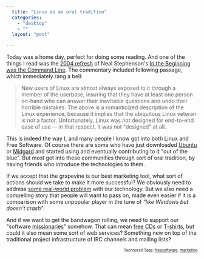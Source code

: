```yaml
---
  title: "Linux as an oral tradition"
  categories: 
    - "desktop"
    - ""
  layout: "post"

---
```

<p>
Today was a home day, perfect for doing some reading. And one of the things I read was the <a href="http://garote.bdmonkeys.net/commandline/index.html">2004 refresh</a> of Neal Stephenson's <a href="http://www.cryptonomicon.com/beginning.html">In the Beginning was the Command Line</a>. The commentary included following passage, which immediately rang a bell:
</p><blockquote>
New users of Linux are almost always exposed to it through a member of the userbase, insuring that they have at least one person on-hand who can answer their inevitable questions and undo their horrible mistakes. The above is a romanticized description of the Linux experience, because it implies that the ubiquitous Linux veteran is not a factor. Unfortunately, Linux was not designed for end-to-end ease of use -- in that respect, it was not "designed" at all.
</blockquote><p>
This is indeed the way I, and many people I know got into both Linux and Free Software. Of course there are some who have just downloaded <a href="http://www.ubuntu.com/">Ubuntu</a> or <a href="http://www.midgard-project.org/">Midgard</a> and started using and eventually contributing to it "out of the blue". But most get into these communities through sort of oral tradition, by having friends who introduce the technologies to them.
</p><p>
If we accept that the grapevine is our best marketing tool, what sort of actions should we take to make it more successful?  We obviously need to address <a href="http://bergie.iki.fi/blog/on_innovation-and_how_choice_is_not_always_good/">some real-world problem</a> with our technology. But we also need a compelling story that people will want to pass on, made even easier if it is a comparison with some unpopular player in the tune of <em>"like Windows but doesn't crash"</em>.
</p><p>
And if we want to get the bandwagon rolling, we need to support our "software <a href="http://en.wikipedia.org/wiki/Missionary">missionaries</a>" somehow. That can mean <a href="https://shipit.ubuntu.com/">free CDs</a> or <a href="http://www.flickr.com/photos/bergie/2845878056/">T-shirts</a>, but could it also mean some sort of web services? Something new on top of the traditional project infrastructure of IRC channels and mailing lists?
</p>
<!-- technorati tags start --><p style="text-align:right;font-size:10px;">Technorati Tags: <a href="http://www.technorati.com/tag/freesoftware" rel="tag">freesoftware</a>, <a href="http://www.technorati.com/tag/marketing" rel="tag">marketing</a></p><!-- technorati tags end -->